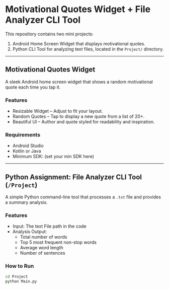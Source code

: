 # Motivational Quotes Widget + File Analyzer CLI Tool

This repository contains two mini projects:

1. Android Home Screen Widget that displays motivational quotes.
2. Python CLI Tool for analyzing text files, located in the `Project/` directory.

---

## Motivational Quotes Widget

A sleek Android home screen widget that shows a random motivational quote each time you tap it.

### Features

- Resizable Widget – Adjust to fit your layout.
- Random Quotes – Tap to display a new quote from a list of 20+.
- Beautiful UI – Author and quote styled for readability and inspiration.

### Requirements

- Android Studio
- Kotlin or Java
- Minimum SDK: (set your min SDK here)

---

## Python Assignment: File Analyzer CLI Tool (`/Project`)

A simple Python command-line tool that processes a `.txt` file and provides a summary analysis.

### Features

- Input: The text File path in the code 
- Analysis Output:
  - Total number of words
  - Top 5 most frequent non-stop words
  - Average word length
  - Number of sentences

### How to Run

```bash
cd Project
python Main.py
```

